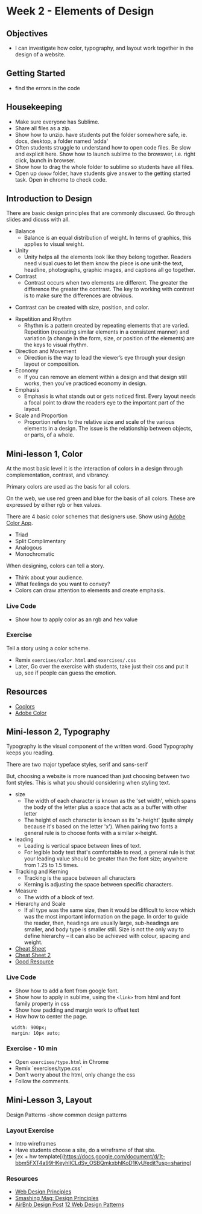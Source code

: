 # Week 2 - Elements of Design

## Objectives
- I can investigate how color, typography, and layout work together in the design of a website.

## Getting Started
- find the errors in the code

## Housekeeping
- Make sure everyone has Sublime.
- Share all files as a zip. 
- Show how to unzip. have students put the folder somewhere safe, ie. docs, desktop, a folder named 'adda'
- Often students struggle to understand how to open code files. Be slow and explicit here. Show how to launch sublime to the browswer, i.e. right click, launch in browser.
- Show how to drag the whole folder to sublime so students have all files.
- Open up `donow` folder, have students give answer to the getting started task. Open in chrome to check code.
 
## Introduction to Design
There are basic design principles that are commonly discussed. Go through slides and dicuss with all. 
- Balance
  + Balance is an equal distribution of weight. In terms of graphics, this applies to visual weight.
- Unity
  + Unity helps all the elements look like they belong together. Readers need visual cues to let them know the piece is one unit-the text, headline, photographs, graphic images, and captions all go together.
- Contrast
  + Contrast occurs when two elements are different. The greater the difference the greater the contrast. The key to working with contrast is to make sure the differences are obvious.
+ Contrast can be created with size, position, and color.
- Repetition and Rhythm
  + Rhythm is a pattern created by repeating elements that are varied. Repetition (repeating similar elements in a consistent manner) and variation (a change in the form, size, or position of the elements) are the keys to visual rhythm.
- Direction and Movement
  + Direction is the way to lead the viewer’s eye through your design layout or composition.
- Economy
  + If you can remove an element within a design and that design still works, then you’ve practiced economy in design.
- Emphasis
  + Emphasis is what stands out or gets noticed first. Every layout needs a focal point to draw the readers eye to the important part of the layout.
- Scale and Proportion
  + Proportion refers to the relative size and scale of the various elements in a design. The issue is the relationship between objects, or parts, of a whole.

## Mini-lesson 1, Color
At the most basic level it is the interaction of colors in a design through complementation, contrast, and vibrancy.

Primary colors are used as the basis for all colors.

On the web, we use red green and blue for the basis of all colors. These are expressed by either rgb or hex values.

There are 4 basic color schemes that designers use. Show using [Adobe Color App](https://color.adobe.com/).
- Triad
- Split Complimentary
- Analogous
- Monochromatic

When designing, colors can tell a story.
- Think about your audience.
- What feelings do you want to convey?
- Colors can draw attention to elements and create emphasis.

### Live Code
- Show how to apply color as an rgb and hex value

### Exercise
Tell a story using a color scheme.
- Remix `exercises/color.html` and `exercises/.css`
- Later, Go over the exercise with students, take just their css and put it up, see if people can guess the emotion.

## Resources
- [Coolors](https://coolors.co)
- [Adobe Color](https://color.adobe.com/)

## Mini-lesson 2, Typography
Typography is the visual component of the written word. Good Typography keeps you reading.

There are two major typeface styles, serif and sans-serif

But, choosing a website is more nuanced than just choosing between two font styles. This is what you should considering when styling text.
- size
  + The width of each character is known as the 'set width', which spans the body of the letter plus a space that acts as a buffer with other letter
  + The height of each character is known as its 'x-height' (quite simply because it's based on the letter 'x'). When pairing two fonts a general rule is to choose fonts with a similar x-height.
- leading
  + Leading is vertical space between lines of text.
  + For legible body text that's comfortable to read, a general rule is that your leading value should be greater than the font size; anywhere from 1.25 to 1.5 times.
- Tracking and Kerning
  + Tracking is the space between all characters
  + Kerning is adjusting the space between specific characters.
- Measure
  + The width of a block of text.
- Hierarchy and Scale
  + If all type was the same size, then it would be difficult to know which was the most important information on the page. In order to guide the reader, then, headings are usually large, sub-headings are smaller, and body type is smaller still. Size is not the only way to define hierarchy – it can also be achieved with colour, spacing and weight.
- [Cheat Sheet](http://reference.sitepoint.com/css/typography)
- [Cheat Sheet 2](http://adamschwartz.co/magic-of-css/chapters/5-typography/)
- [Good Resource](http://learn.shayhowe.com/html-css/working-with-typography/)

### Live Code
- Show how to add a font from google font.
- Show how to apply in sublime, using the `<link>` from html and font family property in css 
- Show how padding and margin work to offset text
- How how to center the page.

``` css
  width: 900px;
  margin: 10px auto;
```

### Exercise - 10 min
- Open `exercises/type.html` in Chrome
- Remix `exercises/type.css'
- Don't worry about the html, only change the css
- Follow the comments.

## Mini-Lesson 3, Layout
Design Patterns
-show common design patterns

### Layout Exercise
- Intro wireframes
- Have students choose a site, do a wireframe of that site.
- [ex + hw template[(https://docs.google.com/document/d/1t-bbm5FXT4a99HKeyhlICLdSv_OSBQmkxbhlKoD1KyU/edit?usp=sharing)

### Resources
- [Web Design Principles](http://learndesignprinciples.com/index.html)
- [Smashing Mag: Design Principles](https://www.smashingmagazine.com/2015/06/design-principles-compositional-balance-symmetry-asymmetry/)
- [AirBnb Design Post](http://airbnb.design/building-a-visual-language/)
 [12 Web Design Patterns](https://www.uxpin.com/studio/blog/web-layout-best-practices-12-timeless-ui-patterns-explained/)
